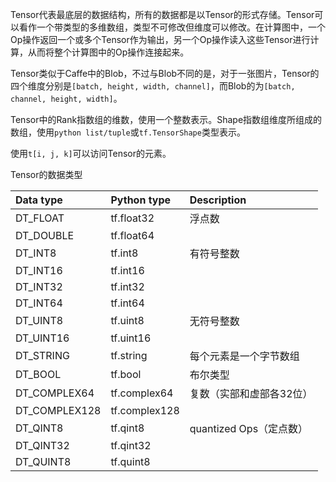 Tensor代表最底层的数据结构，所有的数据都是以Tensor的形式存储。Tensor可以看作一个带类型的多维数组，类型不可修改但维度可以修改。在计算图中，一个Op操作返回一个或多个Tensor作为输出，另一个Op操作读入这些Tensor进行计算，从而将整个计算图中的Op操作连接起来。

Tensor类似于Caffe中的Blob，不过与Blob不同的是，对于一张图片，Tensor的四个维度分别是`[batch, height, width, channel]`，而Blob的为`[batch, channel, height, width]`。

Tensor中的Rank指数组的维数，使用一个整数表示。Shape指数组维度所组成的数组，使用`python list/tuple`或`tf.TensorShape`类型表示。

使用`t[i, j, k]`可以访问Tensor的元素。

Tensor的数据类型

|Data type   |Python type |Description
|:---        |:---        |:------
|DT_FLOAT    |tf.float32  | 浮点数
|DT_DOUBLE   |tf.float64  |
|DT_INT8     |tf.int8     | 有符号整数
|DT_INT16    |tf.int16    |
|DT_INT32    |tf.int32    |
|DT_INT64    |tf.int64    |
|DT_UINT8    |tf.uint8    | 无符号整数
|DT_UINT16   |tf.uint16   |
|DT_STRING   |tf.string   | 每个元素是一个字节数组
|DT_BOOL     |tf.bool     | 布尔类型
|DT_COMPLEX64|tf.complex64| 复数（实部和虚部各32位）
|DT_COMPLEX128|tf.complex128|
|DT_QINT8    |tf.qint8    | quantized Ops（定点数）
|DT_QINT32   |tf.qint32   |
|DT_QUINT8   |tf.quint8   |